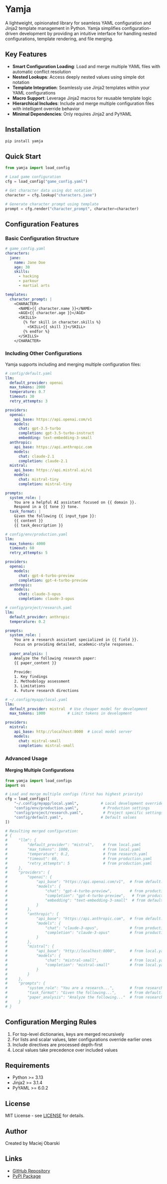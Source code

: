 # Yamja

A lightweight, opinionated library for seamless YAML configuration and Jinja2 template management in Python. Yamja simplifies configuration-driven development by providing an intuitive interface for handling nested configurations, template rendering, and file merging.

## Key Features

- **Smart Configuration Loading**: Load and merge multiple YAML files with automatic conflict resolution
- **Nested Lookups**: Access deeply nested values using simple dot notation
- **Template Integration**: Seamlessly use Jinja2 templates within your YAML configurations
- **Macro Support**: Leverage Jinja2 macros for reusable template logic
- **Hierarchical Includes**: Include and merge multiple configuration files with intelligent override behavior
- **Minimal Dependencies**: Only requires Jinja2 and PyYAML

## Installation

```bash
pip install yamja
```

## Quick Start

```python
from yamja import load_config

# Load game configuration
cfg = load_config("game_config.yaml")

# Get character data using dot notation
character = cfg.lookup("characters.jane")

# Generate character prompt using template
prompt = cfg.render("character_prompt", character=character)
```

## Configuration Features

### Basic Configuration Structure

```yaml
# game_config.yaml
characters:
  jane:
    name: Jane Doe
    age: 30
    skills:
      - hacking
      - parkour
      - martial arts

templates:
  character_prompt: |
    <CHARACTER>
      <NAME>{{ character.name }}</NAME>
      <AGE>{{ character.age }}</AGE>
      <SKILLS>
        {% for skill in character.skills %}
          <SKILL>{{ skill }}</SKILL>
        {% endfor %}
      </SKILLS>
    </CHARACTER>
```

### Including Other Configurations

Yamja supports including and merging multiple configuration files:

```yaml
# config/default.yaml
llm:
  default_provider: openai
  max_tokens: 2000
  temperature: 0.7
  timeout: 30
  retry_attempts: 3

providers:
  openai:
    api_base: https://api.openai.com/v1
    models:
      chat: gpt-3.5-turbo
      completion: gpt-3.5-turbo-instruct
      embedding: text-embedding-3-small
  anthropic:
    api_base: https://api.anthropic.com
    models:
      chat: claude-2.1
      completion: claude-2.1
  mistral:
    api_base: https://api.mistral.ai/v1
    models:
      chat: mistral-tiny
      completion: mistral-tiny

prompts:
  system_role: |
    You are a helpful AI assistant focused on {{ domain }}.
    Respond in a {{ tone }} tone.
  task_format: |
    Given the following {{ input_type }}:
    {{ content }}
    {{ task_description }}
```

```yaml
# config/env/production.yaml
llm:
  max_tokens: 4000
  timeout: 60
  retry_attempts: 5

providers:
  openai:
    models:
      chat: gpt-4-turbo-preview
      completion: gpt-4-turbo-preview
  anthropic:
    models:
      chat: claude-3-opus
      completion: claude-3-opus
```

```yaml
# config/project/research.yaml
llm:
  default_provider: anthropic
  temperature: 0.2

prompts:
  system_role: |
    You are a research assistant specialized in {{ field }}.
    Focus on providing detailed, academic-style responses.
  
  paper_analysis: |
    Analyze the following research paper:
    {{ paper_content }}
    
    Provide:
    1. Key findings
    2. Methodology assessment
    3. Limitations
    4. Future research directions
```

```yaml
# ~/.config/myapp/local.yaml
llm:
  default_provider: mistral  # Use cheaper model for development
  max_tokens: 1000          # Limit tokens in development

providers:
  mistral:
    api_base: http://localhost:8000  # Local model server
    models:
      chat: mistral-small
      completion: mistral-small
```

### Advanced Usage

#### Merging Multiple Configurations

```python
from yamja import load_configs
import os

# Load and merge multiple configs (first has highest priority)
cfg = load_configs([
    "~/.config/myapp/local.yaml",          # Local development overrides
    "config/env/production.yaml",           # Production settings
    "config/project/research.yaml",         # Project specific settings
    "config/default.yaml",                 # Default values
])

# Resulting merged configuration:
# {
#     "llm": {
#         "default_provider": "mistral",    # from local.yaml
#         "max_tokens": 1000,               # from local.yaml
#         "temperature": 0.2,               # from research.yaml
#         "timeout": 60,                    # from production.yaml
#         "retry_attempts": 5               # from production.yaml
#     },
#     "providers": {
#         "openai": {
#             "api_base": "https://api.openai.com/v1",  # from default.yaml
#             "models": {
#                 "chat": "gpt-4-turbo-preview",        # from production.yaml
#                 "completion": "gpt-4-turbo-preview",   # from production.yaml
#                 "embedding": "text-embedding-3-small"  # from default.yaml
#             }
#         },
#         "anthropic": {
#             "api_base": "https://api.anthropic.com",  # from default.yaml
#             "models": {
#                 "chat": "claude-3-opus",              # from production.yaml
#                 "completion": "claude-3-opus"         # from production.yaml
#             }
#         },
#         "mistral": {
#             "api_base": "http://localhost:8000",      # from local.yaml
#             "models": {
#                 "chat": "mistral-small",              # from local.yaml
#                 "completion": "mistral-small"         # from local.yaml
#             }
#         }
#     },
#     "prompts": {
#         "system_role": "You are a research...",       # from research.yaml
#         "task_format": "Given the following...",      # from default.yaml
#         "paper_analysis": "Analyze the following..."  # from research.yaml
#     }
# }
```

## Configuration Merging Rules

1. For top-level dictionaries, keys are merged recursively
2. For lists and scalar values, later configurations override earlier ones
3. Include directives are processed depth-first
4. Local values take precedence over included values

## Requirements

- Python >= 3.13
- Jinja2 >= 3.1.4
- PyYAML >= 6.0.2

## License

MIT License - see [LICENSE](LICENSE) for details.

## Author

Created by Maciej Obarski

## Links

- [GitHub Repository](https://github.com/mobarski/yamja)
- [PyPI Package](https://pypi.org/project/yamja/) 
